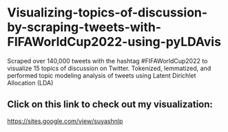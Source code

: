 # Visualizing-topics-of-discussion-by-scraping-tweets-with-FIFAWorldCup2022-using-pyLDAvis
Scraped over 140,000 tweets with the hashtag #FIFAWorldCup2022 to visualize 15 topics of discussion on Twitter. Tokenized, lemmatized,  and performed topic modeling analysis of tweets using Latent Dirichlet Allocation (LDA)

## Click on this link to check out my visualization:
https://sites.google.com/view/suyashnlp
